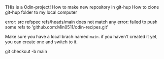 THis is a Odin-project!
How to make new repository in git-hup
How to clone git-hup folder to my local computer

error: src refspec refs/heads/main does not match any
error: failed to push some refs to 'github.com:Min0511/odin-recipes.git'


Make sure you have a local brach named `main`. if you haven't created it yet, you can create one and switch to it.

git checkout -b main